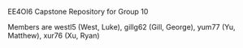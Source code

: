 EE4OI6 Capstone Repository for Group 10

Members are westl5 (West, Luke), gillg62 (Gill, George), yum77 (Yu, Matthew), xur76 (Xu, Ryan)
